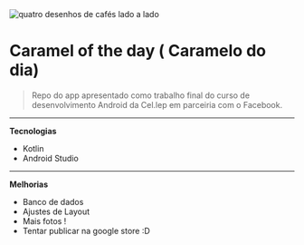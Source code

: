<img src="https://encrypted-tbn0.gstatic.com/images?q=tbn%3AANd9GcTqZHOHb9JsJzv5HZlybKZiL3hyktNPR88JJQ&usqp=CAU" alt="quatro desenhos de cafés lado a lado">

# Caramel of the day ( Caramelo do dia)

>Repo do app apresentado como trabalho final do curso de desenvolvimento Android da Cel.lep em parceiria com o Facebook.

---

**Tecnologias**

- Kotlin
- Android Studio

---
**Melhorias**

 - Banco de dados
 - Ajustes de Layout
 - Mais fotos ! 
 - Tentar publicar na google store :D
